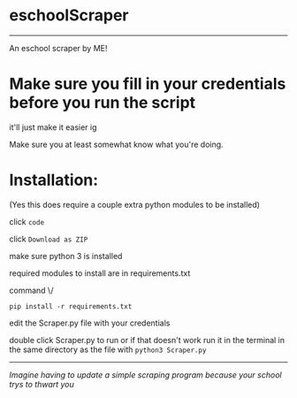 # eschoolScraper
--------------------
An eschool scraper by ME!
# Make sure you fill in your credentials before you run the script
it'll just make it easier ig

Make sure you at least somewhat know what you're doing.


# Installation:
(Yes this does require a couple extra python modules to be installed)

click `code` 

click `Download as ZIP` 

make sure python 3 is installed 

required modules to install are in requirements.txt

command \\/
```
pip install -r requirements.txt
```

edit the Scraper.py file with your credentials

double click Scraper.py to run or if that doesn't work run it in the terminal in the same directory as the file with `python3 Scraper.py`

-------------

*Imagine having to update a simple scraping program because your school trys to thwart you*
